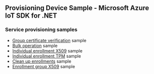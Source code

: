 ## Provisioning Device Sample - Microsoft Azure IoT SDK for .NET

### Service provisioning samples

- [Group certificate verification][group-cert-sample] sample
- [Bulk operation][bulk-op-sample] sample
- [Individual enrollment X509][individual-enrollment-x509-sample] sample
- [Individual enrollment TPM][individual-enrollment-tpm-sample] sample
- [Clean up enrollments][clean-up-enrollments-sample] sample
- [Enrollment group X509][enrollment-group-x509-sample] sample

[group-cert-sample]: https://github.com/Azure/azure-iot-sdk-csharp/tree/main/provisioning/service/samples/How%20To/GroupCertificateVerificationSample
[bulk-op-sample]: https://github.com/Azure/azure-iot-sdk-csharp/tree/main/provisioning/service/samples/How%20To/BulkOperationSample
[individual-enrollment-x509-sample]: https://github.com/Azure/azure-iot-sdk-csharp/tree/previews/v2/provisioning/service/samples/Getting%20Started/IndividualEnrollmentX509Sample
[enrollment-group-x509-sample]: https://github.com/Azure/azure-iot-sdk-csharp/tree/previews/v2/provisioning/service/samples/Getting%20Started/EnrollmentGroupX509Sample
[individual-enrollment-tpm-sample]: https://github.com/Azure/azure-iot-sdk-csharp/tree/previews/v2/provisioning/service/samples/Getting%20Started/IndividualEnrollmentTPMSample
[clean-up-enrollments-sample]: https://github.com/Azure/azure-iot-sdk-csharp/tree/main/provisioning/service/samples/Getting%20Started/CleanupEnrollmentsSample
